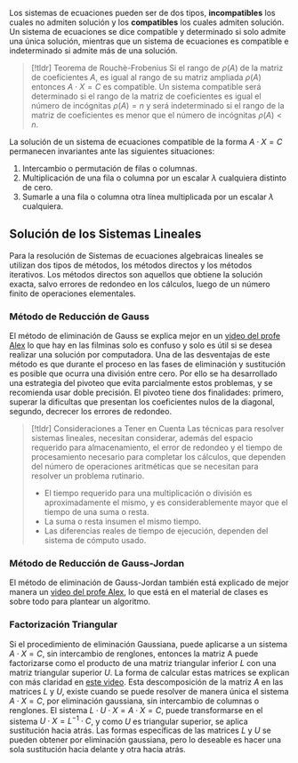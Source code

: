 Los sistemas de ecuaciones pueden ser de dos tipos, **incompatibles** los cuales no admiten solución y los **compatibles** los cuales admiten solución. Un sistema de ecuaciones se dice compatible y determinado si solo admite una única solución, mientras que un sistema de ecuaciones es compatible e indeterminado si admite más de una solución.

>[!tldr] Teorema de Rouchè-Frobenius
>Si el rango de $\rho(A)$ de la matriz de coeficientes $A$, es igual al rango de su matriz ampliada $\rho(A)$ entonces $A\cdot X=C$ es compatible.
>Un sistema compatible será determinado si el rango de la matriz de coeficientes es igual el número de incógnitas $\rho(A)=n$ y será indeterminado si el rango de la matriz de coeficientes es menor que el número de incógnitas $\rho(A)<n$.

La solución de un sistema de ecuaciones compatible de la forma $A\cdot X=C$ permanecen invariantes ante las siguientes situaciones:

1. Intercambio o permutación de filas o columnas.
2. Multiplicación de una fila o columna por un escalar $\lambda$ cualquiera distinto de cero.
3. Sumarle a una fila o columna otra línea multiplicada por un escalar $\lambda$ cualquiera.

## Solución de los Sistemas Lineales

Para la resolución de Sistemas de ecuaciones algebraicas lineales se utilizan dos tipos de métodos, los métodos directos y los métodos iterativos.
Los métodos directos son aquellos que obtiene la solución exacta, salvo errores de redondeo en los cálculos, luego de un número finito de operaciones elementales.

### Método de Reducción de Gauss

El método de eliminación de Gauss se explica mejor en un [video del profe Alex](https://www.youtube.com/watch?v=XRcx8-2lLJI) lo que hay en las filminas solo es confuso y solo es útil si se desea realizar una solución por computadora.
Una de las desventajas de este método es que durante el proceso en las fases de eliminación y sustitución es posible que ocurra una división entre cero. Por ello se ha desarrollado una estrategia del pivoteo que evita parcialmente estos problemas, y se recomienda usar doble precisión.
El pivoteo tiene dos finalidades: primero, superar la dificultas que presentan los coeficientes nulos de la diagonal, segundo, decrecer los errores de redondeo.

>[!tldr] Consideraciones a Tener en Cuenta
>Las técnicas para resolver sistemas lineales, necesitan considerar, además del espacio requerido para almacenamiento, el error de redondeo y el tiempo de procesamiento necesario para completar los cálculos, que dependen del número de operaciones aritméticas que se necesitan para resolver un problema rutinario.
>- El tiempo requerido para una multiplicación o división es aproximadamente el mismo, y es considerablemente mayor que el tiempo de una suma o resta.
>- La suma o resta insumen el mismo tiempo.
>- Las diferencias reales de tiempo de ejecución, dependen del sistema de cómputo usado.
### Método de Reducción de Gauss-Jordan

El método de eliminación de Gauss-Jordan también está explicado de mejor manera un [video del profe Alex](https://www.youtube.com/watch?v=dFmGzr1j6eY), lo que está en el material de clases es sobre todo para plantear un algoritmo.

### Factorización Triangular

Si el procedimiento de eliminación Gaussiana, puede aplicarse a un sistema $A\cdot X=C$, sin intercambio de renglones, entonces la matriz A puede factorizarse como el producto de
una matriz triangular inferior $L$ con una matriz triangular superior $U$. La forma de calcular estas matrices se explican con más claridad en [este video](https://www.youtube.com/watch?v=FBMhuvsDP_w). 
Esta descomposición de la matriz $A$ en las matrices $L$ y $U$, existe cuando se puede resolver de manera única el sistema $A \cdot X = C$, por eliminación gaussiana, sin intercambio de columnas o renglones.
El sistema $L \cdot U \cdot X = A \cdot X = C$, puede transformarse en el sistema $U\cdot X = L^{-1}\cdot C$, y como $U$ es triangular superior, se aplica sustitución hacia atrás. Las formas específicas de las matrices $L$ y $U$ se pueden obtener por eliminación gaussiana, pero lo deseable es hacer una sola sustitución hacia delante y otra hacia atrás.

